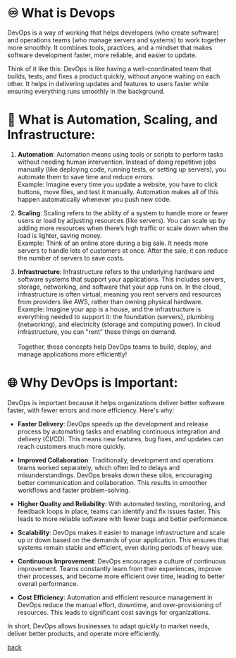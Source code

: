 # ♾️ What is Devops 
DevOps is a way of working that helps developers (who create software) and operations teams (who manage servers and systems) to work together more smoothly. It combines tools, practices, and a mindset that makes software development faster, more reliable, and easier to update.

Think of it like this: DevOps is like having a well-coordinated team that builds, tests, and fixes a product quickly, without anyone waiting on each other. It helps in delivering updates and features to users faster while ensuring everything runs smoothly in the background.

# 🎡 What is Automation, Scaling, and Infrastructure:

1. **Automation**:
Automation means using tools or scripts to perform tasks without needing human intervention. Instead of doing repetitive jobs manually (like deploying code, running tests, or setting up servers), you automate them to save time and reduce errors.<br/>
Example: Imagine every time you update a website, you have to click buttons, move files, and test it manually. Automation makes all of this happen automatically whenever you push new code.

2. **Scaling**:
Scaling refers to the ability of a system to handle more or fewer users or load by adjusting resources (like servers). You can scale up by adding more resources when there’s high traffic or scale down when the load is lighter, saving money.<br/>
Example: Think of an online store during a big sale. It needs more servers to handle lots of customers at once. After the sale, it can reduce the number of servers to save costs.

3. **Infrastructure**:
Infrastructure refers to the underlying hardware and software systems that support your applications. This includes servers, storage, networking, and software that your app runs on. In the cloud, infrastructure is often virtual, meaning you rent servers and resources from providers like AWS, rather than owning physical hardware.<br/>
Example: Imagine your app is a house, and the infrastructure is everything needed to support it: the foundation (servers), plumbing (networking), and electricity (storage and computing power). In cloud infrastructure, you can "rent" these things on demand.<br/><br/>
Together, these concepts help DevOps teams to build, deploy, and manage applications more efficiently!

# 🌐 Why DevOps is Important:

DevOps is important because it helps organizations deliver better software faster, with fewer errors and more efficiency. Here's why:

- **Faster Delivery**:
DevOps speeds up the development and release process by automating tasks and enabling continuous integration and delivery (CI/CD). This means new features, bug fixes, and updates can reach customers much more quickly.

- **Improved Collaboration**:
Traditionally, development and operations teams worked separately, which often led to delays and misunderstandings. DevOps breaks down these silos, encouraging better communication and collaboration. This results in smoother workflows and faster problem-solving.

- **Higher Quality and Reliability**:
With automated testing, monitoring, and feedback loops in place, teams can identify and fix issues faster. This leads to more reliable software with fewer bugs and better performance.

- **Scalability**:
DevOps makes it easier to manage infrastructure and scale up or down based on the demands of your application. This ensures that systems remain stable and efficient, even during periods of heavy use.

- **Continuous Improvement**:
DevOps encourages a culture of continuous improvement. Teams constantly learn from their experiences, improve their processes, and become more efficient over time, leading to better overall performance.

- **Cost Efficiency**:
Automation and efficient resource management in DevOps reduce the manual effort, downtime, and over-provisioning of resources. This leads to significant cost savings for organizations.

In short, DevOps allows businesses to adapt quickly to market needs, deliver better products, and operate more efficiently.

[back](https://github.com/harshitsahu2311/90DaysOfDevOps-with-Harshit-Sahu/tree/new-feature)  